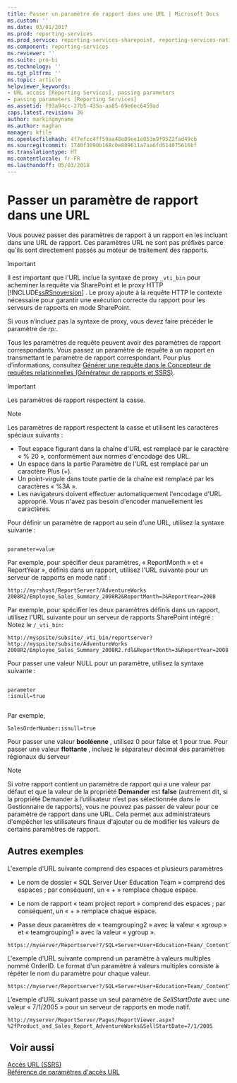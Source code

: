 ```yaml
---
title: Passer un paramètre de rapport dans une URL | Microsoft Docs
ms.custom: ''
ms.date: 03/01/2017
ms.prod: reporting-services
ms.prod_service: reporting-services-sharepoint, reporting-services-native
ms.component: reporting-services
ms.reviewer: ''
ms.suite: pro-bi
ms.technology: ''
ms.tgt_pltfrm: ''
ms.topic: article
helpviewer_keywords:
- URL access [Reporting Services], passing parameters
- passing parameters [Reporting Services]
ms.assetid: f93a94cc-27b5-435a-aa85-69e6ec6459ad
caps.latest.revision: 36
author: markingmyname
ms.author: maghan
manager: kfile
ms.openlocfilehash: 4f7efcc4ff59aa48e09ee1e053a9f9522fad49cb
ms.sourcegitcommit: 1740f3090b168c0e809611a7aa6fd514075616bf
ms.translationtype: HT
ms.contentlocale: fr-FR
ms.lasthandoff: 05/03/2018
---
```

# <a name="pass-a-report-parameter-within-a-url"></a>Passer un paramètre de rapport dans une URL
  Vous pouvez passer des paramètres de rapport à un rapport en les incluant dans une URL de rapport. Ces paramètres URL ne sont pas préfixés parce qu'ils sont directement passés au moteur de traitement des rapports.  
  
> [!IMPORTANT]  
>  Il est important que l'URL inclue la syntaxe de proxy `_vti_bin` pour acheminer la requête via SharePoint et le proxy HTTP [!INCLUDE[ssRSnoversion](../includes/ssrsnoversion-md.md)] . Le proxy ajoute à la requête HTTP le contexte nécessaire pour garantir une exécution correcte du rapport pour les serveurs de rapports en mode SharePoint.  
>   
>  Si vous n’incluez pas la syntaxe de proxy, vous devez faire précéder le paramètre de *rp:*.  
  
 Tous les paramètres de requête peuvent avoir des paramètres de rapport correspondants. Vous passez un paramètre de requête à un rapport en transmettant le paramètre de rapport correspondant. Pour plus d’informations, consultez [Générer une requête dans le Concepteur de requêtes relationnelles &#40;Générateur de rapports et SSRS&#41;](../reporting-services/report-data/build-a-query-in-the-relational-query-designer-report-builder-and-ssrs.md).  
  
> [!IMPORTANT]  
>  Les paramètres de rapport respectent la casse.  
  
> [!NOTE]  
>  Les paramètres de rapport respectent la casse et utilisent les caractères spéciaux suivants :  
>   
>  -   Tout espace figurant dans la chaîne d'URL est remplacé par le caractère « % 20 », conformément aux normes d'encodage des URL.  
> -   Un espace dans la partie Paramètre de l'URL est remplacé par un caractère Plus (+).  
> -   Un point-virgule dans toute partie de la chaîne est remplacé par les caractères « %3A ».  
> -   Les navigateurs doivent effectuer automatiquement l'encodage d'URL approprié. Vous n'avez pas besoin d'encoder manuellement les caractères.  
  
 Pour définir un paramètre de rapport au sein d'une URL, utilisez la syntaxe suivante :  
  
```  
  
parameter=value  
```  
  
 Par exemple, pour spécifier deux paramètres, « ReportMonth » et « ReportYear », définis dans un rapport, utilisez l'URL suivante pour un serveur de rapports en mode natif :  
  
```  
http://myrshost/ReportServer?/AdventureWorks 2008R2/Employee_Sales_Summary_2008R2&ReportMonth=3&ReportYear=2008  
```  
  
 Par exemple, pour spécifier les deux paramètres définis dans un rapport, utilisez l'URL suivante pour un serveur de rapports SharePoint intégré : Notez le `/_vti_bin`:  
  
```  
http://myspsite/subsite/_vti_bin/reportserver?http://myspsite/subsite/AdventureWorks 2008R2/Employee_Sales_Summary_2008R2.rdl&ReportMonth=3&ReportYear=2008  
```  
  
 Pour passer une valeur NULL pour un paramètre, utilisez la syntaxe suivante :  
  
```  
  
parameter  
:isnull=true  
  
```  
  
 Par exemple,  
  
```  
SalesOrderNumber:isnull=true  
```  
  
 Pour passer une valeur **booléenne** , utilisez 0 pour false et 1 pour true. Pour passer une valeur **flottante** , incluez le séparateur décimal des paramètres régionaux du serveur  
  
> [!NOTE]  
>  Si votre rapport contient un paramètre de rapport qui a une valeur par défaut et que la valeur de la propriété **Demander** est **false** (autrement dit, si la propriété Demander à l’utilisateur n’est pas sélectionnée dans le Gestionnaire de rapports), vous ne pouvez pas passer de valeur pour ce paramètre de rapport dans une URL. Cela permet aux administrateurs d'empêcher les utilisateurs finaux d'ajouter ou de modifier les valeurs de certains paramètres de rapport.  
  
##  <a name="bkmk_examples"></a> Autres exemples  
 L'exemple d'URL suivante comprend des espaces et plusieurs paramètres  
  
-   Le nom de dossier « SQL Server User Education Team » comprend des espaces ; par conséquent, un « + » remplace chaque espace.  
  
-   Le nom de rapport « team project report » comprend des espaces ; par conséquent, un « + » remplace chaque espace.  
  
-   Passe deux paramètres de « teamgrouping2 » avec la valeur « xgroup » et « teamgrouping1 » avec la valeur « ygroup ».  
  
```  
https://myserver/Reportserver?/SQL+Server+User+Education+Team/_ContentTeams/folder123/team+project+report&teamgrouping2=xgroup&teamgrouping1=ygroup  
```  
  
 L'exemple d'URL suivante comprend un paramètre à valeurs multiples nommé OrderID. Le format d'un paramètre à valeurs multiples consiste à répéter le nom du paramètre pour chaque valeur.  
  
```  
https://myserver/Reportserver?/SQL+Server+User+Education+Team/_ContentTeams/folder123/team+project+report&teamgrouping2=xgroup&teamgrouping1=ygroup&OrderID=747&OrderID=787&OrderID=12  
```  
  
 L’exemple d’URL suivant passe un seul paramètre de *SellStartDate* avec une valeur « 7/1/2005 » pour un serveur de rapports en mode natif.  
  
```  
http://myserver/ReportServer/Pages/ReportViewer.aspx?%2fProduct_and_Sales_Report_AdventureWorks&SellStartDate=7/1/2005  
```  
  
## <a name="see-also"></a> Voir aussi  
 [Accès URL &#40;SSRS&#41;](../reporting-services/url-access-ssrs.md)   
 [Référence de paramètres d'accès URL](../reporting-services/url-access-parameter-reference.md)  
  
  
